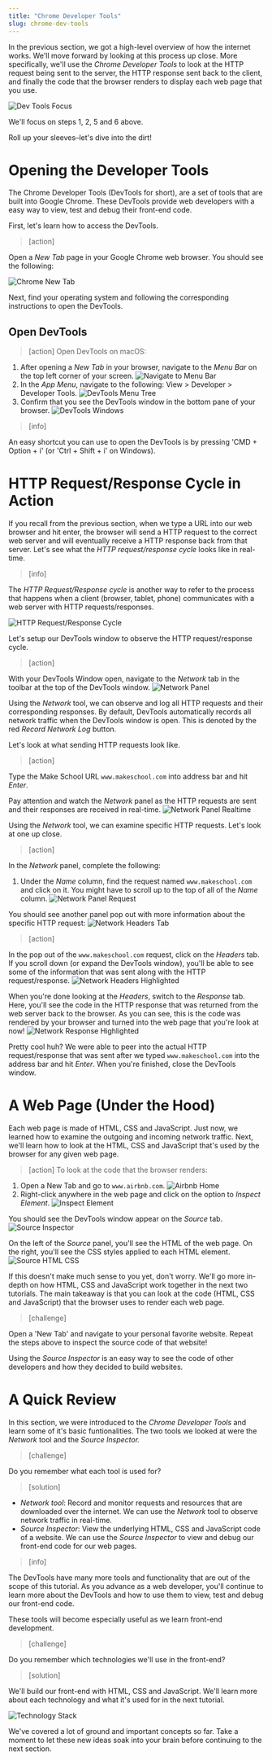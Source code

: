 ```yaml
---
title: "Chrome Developer Tools"
slug: chrome-dev-tools
---
```


In the previous section, we got a high-level overview of how the internet works. We'll move forward by looking at this process up close. More specifically, we'll use the _Chrome Developer Tools_ to look at the HTTP request being sent to the server, the HTTP response sent back to the client, and finally the code that the browser renders to display each web page that you use.

![Dev Tools Focus](assets/dev_tools_focus.png)

We'll focus on steps 1, 2, 5 and 6 above.

Roll up your sleeves–let's dive into the dirt!

# Opening the Developer Tools

The Chrome Developer Tools (DevTools for short), are a set of tools that are built into Google Chrome. These DevTools provide web developers with a easy way to view, test and debug their front-end code.

First, let's learn how to access the DevTools.

> [action]
>
Open a _New Tab_ page in your Google Chrome web browser. You should see the following:
>
![Chrome New Tab](assets/chrome_new_tab.png)

Next, find your operating system and following the corresponding instructions to open the DevTools.

## Open DevTools

> [action]
Open DevTools on macOS:
>
1. After opening a _New Tab_ in your browser, navigate to the _Menu Bar_ on the top left corner of your screen. ![Navigate to Menu Bar](assets/menu_bar.png)
1. In the _App Menu_, navigate to the following: View > Developer > Developer Tools. ![DevTools Menu Tree](assets/devtools_menu_tree.png)
1. Confirm that you see the DevTools window in the bottom pane of your browser. ![DevTools Windows](assets/devtools_window.png)

<!--  -->

> [info]
>
An easy shortcut you can use to open the DevTools is by pressing 'CMD + Option + i' (or 'Ctrl + Shift + i' on Windows).

# HTTP Request/Response Cycle in Action

If you recall from the previous section, when we type a URL into our web browser and hit enter, the browser will send a HTTP request to the correct web server and will eventually receive a HTTP response back from that server. Let's see what the _HTTP request/response cycle_ looks like in real-time.

> [info]
>
The _HTTP Request/Response cycle_ is another way to refer to the process that happens when a client (browser, tablet, phone) communicates with a web server with HTTP requests/responses.

![HTTP Request/Response Cycle](assets/dev_tools_focus.png)

Let's setup our DevTools window to observe the HTTP request/response cycle.

> [action]
>
With your DevTools Window open, navigate to the _Network_ tab in the toolbar at the top of the DevTools window. ![Network Panel](assets/network_panel.png)

Using the _Network_ tool, we can observe and log all HTTP requests and their corresponding responses. By default, DevTools automatically records all network traffic when the DevTools window is open. This is denoted by the red _Record Network Log_ button.

Let's look at what sending HTTP requests look like.

> [action]
>
Type the Make School URL `www.makeschool.com` into address bar and hit _Enter_.
>
Pay attention and watch the _Network_ panel as the HTTP requests are sent and their responses are received in real-time. ![Network Panel Realtime](assets/network_panel_realtime.png)

Using the _Network_ tool, we can examine specific HTTP requests. Let's look at one up close.

> [action]
>
In the _Network_ panel, complete the following:
>
1. Under the _Name_ column, find the request named `www.makeschool.com` and click on it. You might have to scroll up to the top of all of the _Name_ column. ![Network Panel Request](assets/network_panel_request.png)
>
You should see another panel pop out with more information about the specific HTTP request: ![Network Headers Tab](assets/network_headers_tab.png)

<!-- break -->

> [action]
>
In the pop out of the `www.makeschool.com` request, click on the _Headers_ tab. If you scroll down (or expand the DevTools window), you'll be able to see some of the information that was sent along with the HTTP request/response. ![Network Headers Highlighted](assets/network_headers_highlighted.png)
>
When you're done looking at the _Headers_, switch to the _Response_ tab. Here, you'll see the code in the HTTP response that was returned from the web server back to the browser. As you can see, this is the code was rendered by your browser and turned into the web page that you're look at now! ![Network Response Highlighted](assets/network_response_highlighted.png)

Pretty cool huh? We were able to peer into the actual HTTP request/response that was sent after we typed `www.makeschool.com` into the address bar and hit _Enter_. When you're finished, close the DevTools window.

# A Web Page (Under the Hood)

Each web page is made of HTML, CSS and JavaScript. Just now, we learned how to examine the outgoing and incoming network traffic. Next, we'll learn how to look at the HTML, CSS and JavaScript that's used by the browser for any given web page.

<!-- insert diagram here of html css js ?? -->

> [action]
To look at the code that the browser renders:
>
1. Open a New Tab and go to `www.airbnb.com`. ![Airbnb Home](assets/airbnb_home.png)
1. Right-click anywhere in the web page and click on the option to _Inspect Element_. ![Inspect Element](assets/inspect_element.png)
>
You should see the DevTools window appear on the _Source_ tab. ![Source Inspector](assets/source_inspector.png)
>
On the left of the _Source_ panel, you'll see the HTML of the web page. On the right, you'll see the CSS styles applied to each HTML element. ![Source HTML CSS](assets/source_html_css.png)
>
If this doesn't make much sense to you yet, don't worry. We'll go more in-depth on how HTML, CSS and JavaScript work together in the next two tutorials. The main takeaway is that you can look at the code (HTML, CSS and JavaScript) that the browser uses to render each web page.

> [challenge]
>
Open a 'New Tab' and navigate to your personal favorite website. Repeat the steps above to inspect the source code of that website!
>
Using the _Source Inspector_ is an easy way to see the code of other developers and how they decided to build websites.

# A Quick Review

In this section, we were introduced to the _Chrome Developer Tools_ and learn some of it's basic funtionalities. The two tools we looked at were the _Network_ tool and the _Source Inspector._

> [challenge]
>
Do you remember what each tool is used for?

<!-- break -->

> [solution]
>
- *Network tool*: Record and monitor requests and resources that are downloaded over the internet. We can use the _Network_ tool to observe network traffic in real-time.
- *Source Inspector*: View the underlying HTML, CSS and JavaScript code of a website. We can use the _Source Inspector_ to view and debug our front-end code for our web pages.

<!-- break -->

> [info]
>
The DevTools have many more tools and functionality that are out of the scope of this tutorial. As you advance as a web developer, you'll continue to learn more about the DevTools and how to use them to view, test and debug our front-end code.

These tools will become especially useful as we learn front-end development.

> [challenge]
>
Do you remember which technologies we'll use in the front-end?

<!-- break -->

> [solution]
>
We'll build our front-end with HTML, CSS and JavaScript. We'll learn more about each technology and what it's used for in the next tutorial.
>
![Technology Stack](assets/technology_stack.png)

We've covered a lot of ground and important concepts so far. Take a moment to let these new ideas soak into your brain before continuing to the next section.
